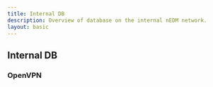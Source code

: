 ```yaml
---
title: Internal DB 
description: Overview of database on the internal nEDM network. 
layout: basic
---
```


## Internal DB 


### OpenVPN

